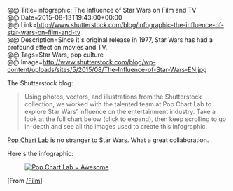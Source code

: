@@ Title=Infographic: The Influence of Star Wars on Film and TV  
@@ Date=2015-08-13T19:43:00+00:00  
@@ Link=http://www.shutterstock.com/blog/infographic-the-influence-of-star-wars-on-film-and-tv  
@@ Description=Since it's original release in 1977, Star Wars has had a profound effect on movies and TV.    
@@ Tags=Star Wars, pop culture  
@@ Image=http://www.shutterstock.com/blog/wp-content/uploads/sites/5/2015/08/The-Influence-of-Star-Wars-EN.jpg  

The Shutterstock blog:
>Using photos, vectors, and illustrations from the Shutterstock collection, we worked with the talented team at Pop Chart Lab to explore Star Wars’ influence on the entertainment industry. Take a look at the full chart below (click to expand), then keep scrolling to go in-depth and see all the images used to create this infographic.

[Pop Chart Lab][pcl] is no stranger to Star Wars. What a great collaboration.

Here's the infographic:

<figure class="wide">
	<a class="nohover" href="http://www.shutterstock.com/blog/wp-content/uploads/sites/5/2015/08/The-Influence-of-Star-Wars-EN.jpg">
		<img src="http://d.pr/i/1fxha+" alt="Pop Chart Lab = Awesome" />
	</a>
</figure>

[From [/Film][sf]]

[pcl]: http://popchartlab.tumblr.com/post/118123415113/may-the-fourth-be-with-you-heres-a-star-wars
[sf]: http://www.slashfilm.com/how-star-wars-changed-film/